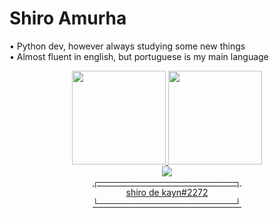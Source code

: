 # Shiro Amurha
  
• Python dev, however always studying some new things <br>
• Almost fluent in english, but portuguese is my main language <br>
 

<div align="center">
  <a href="https://github.com/shiroamurha">
  <img height="150cm" src="https://github-readme-stats.vercel.app/api?username=shiroamurha&show_icons=true&theme=dracula&include_all_commits=true&count_private=true"/>
  <img height="150cm" src="https://github-readme-stats.vercel.app/api/top-langs/?username=shiroamurha&layout=compact&langs_count=7&theme=dracula"/>
</div>

<div align=center>
<img src="https://img.shields.io/badge/Discord-7289DA?style=for-the-badge&logo=discord&logoColor=white"> <br>
┌──────────────────────┐<br>
  shiro de kayn#2272  <br>
└──────────────────────┘</div>

 
